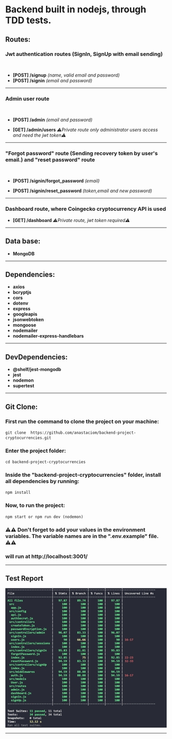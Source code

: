 # Backend built in nodejs, through TDD tests.

## Routes:

### Jwt authentication routes (SignIn, SignUp with email sending)

 <br>

- **[POST] /signup** *(name, valid email and password)*
- **[POST] /signin** *(email and password)*

---

### Admin user route

 <br>

- **[POST] /admin** *(email and password)*

- **[GET] /admin/users** *⚠️Private route only administrator users access and need the jwt token⚠️*

---

### "Forgot password" route (Sending recovery token by user's email.) and "reset password" route

<br>

- **[POST] /signin/forgot_password** *(email)*

- **[POST] /signin/reset_password** *(token,email and new password)*

---

 ### Dashboard route, where Coingecko cryptocurrency API is used

- **[GET] /dashboard**
  *⚠️Private route, jwt token required⚠️*

---

## Data base:

- **MongoDB**

---

## Dependencies:

- **axios**
- **bcryptjs**
- **cors**
- **dotenv**
- **express**
- **googleapis**
- **jsonwebtoken**
- **mongoose**
- **nodemailer**
- **nodemailer-express-handlebars**

---

## DevDependencies:

- **@shelf/jest-mongodb**
- **jest**
- **nodemon**
- **supertest**

---

## Git Clone:

### First run the command to clone the project on your machine:

    git clone  https://github.com/anastaciom/backend-project-cryptocurrencies.git

### Enter the project folder:

    cd backend-project-cryptocurrencies

### Inside the "backend-project-cryptocurrencies" folder, install all dependencies by running:

    npm install

### Now, to run the project:

    npm start or npm run dev (nodemon)

### ⚠️⚠️ Don't forget to add your values in the environment variables. The variable names are in the ".env.example" file. ⚠️⚠️

### will run at http://localhost:3001/

---

## Test Report

![](./readmeAssets/imgTests.png)

---
